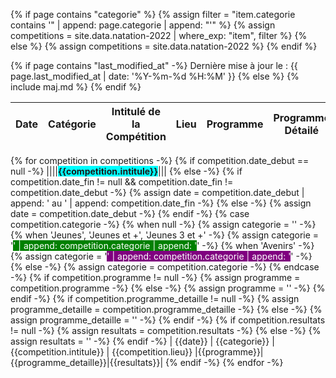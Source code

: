 ---
---

{% if page contains "categorie" %}
{%   assign filter = "item.categorie contains '" | append: page.categorie | append: "'" %}
{%   assign competitions = site.data.natation-2022 | where_exp: "item", filter %}
{% else %}
{%   assign competitions = site.data.natation-2022 %}
{% endif %}

{% if page contains "last_modified_at" -%}
Dernière mise à jour le :
    {{ page.last_modified_at | date: '%Y-%m-%d %H:%M' }}
{% else %}
    {% include maj.md %}
{% endif %}

| Date | Catégorie | Intitulé de la Compétition | Lieu | Programme | Programme Détailé | Résultats |
| --- | --- | --- | --- | --- | --- | --- |
{% for competition in competitions -%}
{% if competition.date_debut == null -%}
||||<span style="background-color:cyan">**{{competition.intitule}}**</span>|||
{% else -%}
{% if competition.date_fin != null && competition.date_fin != competition.date_debut -%}
{%   assign date = competition.date_debut | append: ' au ' | append: competition.date_fin -%}
{% else -%}
{%   assign date = competition.date_debut -%}
{% endif -%}
{% case competition.categorie -%}
{% when null -%}
{%   assign categorie = '' -%}
{% when 'Jeunes', 'Jeunes et +', 'Jeunes 3 et +' -%}
{%   assign categorie = '<span style="background-color:green; color:white">' | append: competition.categorie | append: '</span>' -%}
{% when 'Avenirs' -%}
{%   assign categorie = '<span style="background-color:purple; color:white">' | append: competition.categorie | append: '</span>' -%}
{% else -%}
{%   assign categorie = competition.categorie -%}
{% endcase -%}
{% if competition.programme != null -%}
{%   assign programme = competition.programme -%}
{% else -%}
{%   assign programme = '' -%}
{% endif -%}
{% if competition.programme_detaille != null -%}
{%   assign programme_detaille = competition.programme_detaille -%}
{% else -%}
{%   assign programme_detaille = '' -%}
{% endif -%}
{% if competition.resultats != null -%}
{%   assign resultats = competition.resultats -%}
{% else -%}
{%   assign resultats = '' -%}
{% endif -%}
| {{date}} | {{categorie}} | {{competition.intitule}} | {{competition.lieu}} |{{programme}}|{{programme_detaille}}|{{resultats}}|
{% endif -%}
{% endfor -%}
